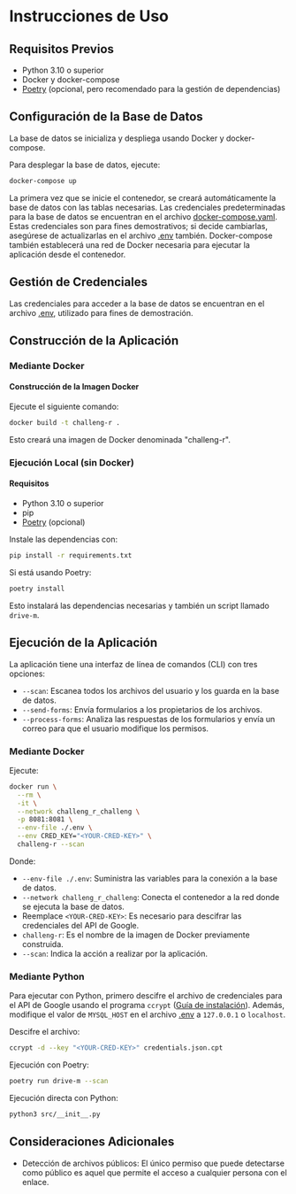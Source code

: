 # Instrucciones de Uso

## Requisitos Previos

- Python 3.10 o superior
- Docker y docker-compose
- [Poetry](https://python-poetry.org/) (opcional, pero recomendado para la gestión de dependencias)

## Configuración de la Base de Datos

La base de datos se inicializa y despliega usando Docker y docker-compose.

Para desplegar la base de datos, ejecute:

```bash
docker-compose up
```

La primera vez que se inicie el contenedor, se creará automáticamente la base de datos con las tablas necesarias. Las credenciales predeterminadas para la base de datos se encuentran en el archivo [docker-compose.yaml](docker-compose.yaml). Estas credenciales son para fines demostrativos; si decide cambiarlas, asegúrese de actualizarlas en el archivo [.env](.env) también. Docker-compose también establecerá una red de Docker necesaria para ejecutar la aplicación desde el contenedor.

## Gestión de Credenciales

Las credenciales para acceder a la base de datos se encuentran en el archivo [.env](.env), utilizado para fines de demostración.

## Construcción de la Aplicación

### Mediante Docker

#### Construcción de la Imagen Docker

Ejecute el siguiente comando:

```bash
docker build -t challeng-r .
```

Esto creará una imagen de Docker denominada "challeng-r".

### Ejecución Local (sin Docker)

#### Requisitos

- Python 3.10 o superior
- pip
- [Poetry](https://python-poetry.org/) (opcional)

Instale las dependencias con:

```bash
pip install -r requirements.txt
```

Si está usando Poetry:

```bash
poetry install
```

Esto instalará las dependencias necesarias y también un script llamado `drive-m`.

## Ejecución de la Aplicación

La aplicación tiene una interfaz de línea de comandos (CLI) con tres opciones:

- `--scan`: Escanea todos los archivos del usuario y los guarda en la base de datos.
- `--send-forms`: Envía formularios a los propietarios de los archivos.
- `--process-forms`: Analiza las respuestas de los formularios y envía un correo para que el usuario modifique los permisos.

### Mediante Docker

Ejecute:

```bash
docker run \
  --rm \
  -it \
  --network challeng_r_challeng \
  -p 8081:8081 \
  --env-file ./.env \
  --env CRED_KEY="<YOUR-CRED-KEY>" \
  challeng-r --scan
```

Donde:

- `--env-file ./.env`: Suministra las variables para la conexión a la base de datos.
- `--network challeng_r_challeng`: Conecta el contenedor a la red donde se ejecuta la base de datos.
- Reemplace `<YOUR-CRED-KEY>`: Es necesario para descifrar las credenciales del API de Google.
- `challeng-r`: Es el nombre de la imagen de Docker previamente construida.
- `--scan`: Indica la acción a realizar por la aplicación.

### Mediante Python

Para ejecutar con Python, primero descifre el archivo de credenciales para el API de Google usando el programa `ccrypt` ([Guía de instalación](https://ccrypt.sourceforge.net/#downloading)). Además, modifique el valor de `MYSQL_HOST` en el archivo [.env](.env) a `127.0.0.1` o `localhost`.

Descifre el archivo:

```bash
ccrypt -d --key "<YOUR-CRED-KEY>" credentials.json.cpt
```

Ejecución con Poetry:

```bash
poetry run drive-m --scan
```

Ejecución directa con Python:

```bash
python3 src/__init__.py
```

## Consideraciones Adicionales

- Detección de archivos públicos: El único permiso que puede detectarse como público es aquel que permite el acceso a cualquier persona con el enlace.
